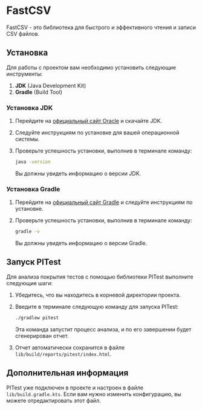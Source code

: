 # FastCSV

FastCSV - это библиотека для быстрого и эффективного чтения и записи CSV файлов.

## Установка

Для работы с проектом вам необходимо установить следующие инструменты:

1. **JDK** (Java Development Kit)
2. **Gradle** (Build Tool)

### Установка JDK

1. Перейдите на [официальный сайт Oracle](https://www.oracle.com/java/technologies/javase-jdk11-downloads.html) и скачайте JDK.
2. Следуйте инструкциям по установке для вашей операционной системы.
3. Проверьте успешность установки, выполнив в терминале команду:

    ```sh
    java -version
    ```

    Вы должны увидеть информацию о версии JDK.

### Установка Gradle

1. Перейдите на [официальный сайт Gradle](https://gradle.org/install/) и следуйте инструкциям по установке.
2. Проверьте успешность установки, выполнив в терминале команду:

    ```sh
    gradle -v
    ```

    Вы должны увидеть информацию о версии Gradle.

## Запуск PITest

Для анализа покрытия тестов с помощью библиотеки PITest выполните следующие шаги:

1. Убедитесь, что вы находитесь в корневой директории проекта.
2. Введите в терминале следующую команду для запуска PITest:

    ```sh
    ./gradlew pitest
    ```

   Эта команда запустит процесс анализа, и по его завершении будет сгенерирован отчет.
3. Отчет автоматически сохранится в файле `lib/build/reports/pitest/index.html`.

## Дополнительная информация

PITest уже подключен в проекте и настроен в файле `lib/build.gradle.kts`. Если вам нужно изменить конфигурацию, вы можете отредактировать этот файл.
